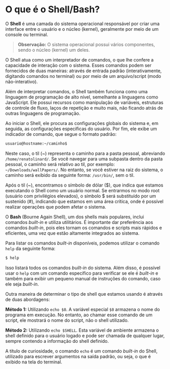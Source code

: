 # O que é o Shell/Bash?

O **Shell** é uma camada do sistema operacional responsável por criar uma interface entre o usuário e o núcleo (kernel), geralmente por meio de um console ou terminal.

> **Observação:** O sistema operacional possui vários componentes, sendo o núcleo (kernel) um deles.

O Shell atua como um interpretador de comandos, o que lhe confere a capacidade de interação com o sistema. Esses comandos podem ser fornecidos de duas maneiras: através de entrada padrão (interativamente, digitando comandos no terminal) ou por meio de um arquivo/script (modo não-interativo).

Além de interpretar comandos, o Shell também funciona como uma linguagem de programação de alto nível, semelhante a linguagens como JavaScript. Ele possui recursos como manipulação de variáveis, estruturas de controle de fluxo, laços de repetição e muito mais, não ficando atrás de outras linguagens de programação.

Ao iniciar o Shell, ele procura as configurações globais do sistema e, em seguida, as configurações específicas do usuário. Por fim, ele exibe um indicador de comando, que segue o formato padrão:

```bash
usuario@hostname:~/caminho$
```

Neste caso, o til (~) representa o caminho para a pasta pessoal, abreviando `/home/renatolinard/`. Se você navegar para uma subpasta dentro da pasta pessoal, o caminho será relativo ao til, por exemplo: `~/Downloads/wallPapers/`. No entanto, se você estiver na raiz do sistema, o caminho será exibido da seguinte forma: `/usr/bin/`, sem o til.

Após o til (~), encontramos o símbolo de dólar ($), que indica que estamos executando o Shell como um usuário normal. Se entrarmos no modo root (usuário com privilégios elevados), o símbolo $ será substituído por um sustenido (#), indicando que estamos em uma área crítica, onde é possível realizar operações que podem afetar o sistema.

O **Bash** (Bourne Again Shell), um dos shells mais populares, inclui comandos *built-in* e utiliza utilitários. É importante dar preferência aos comandos *built-in*, pois eles tornam os comandos e scripts mais rápidos e eficientes, uma vez que estão altamente integrados ao sistema.

Para listar os comandos *built-in* disponíveis, podemos utilizar o comando `help` da seguinte forma:

```bash
$ help
```

Isso listará todos os comandos *built-in* do sistema. Além disso, é possível usar o `help` com um comando específico para verificar se ele é *built-in* e também para exibir um pequeno manual de instruções do comando, caso ele seja *built-in*.

Outra maneira de determinar o tipo de shell que estamos usando é através de duas abordagens:

**Método 1:** Utilizando `echo $0`. A variável especial `$0` armazena o nome do programa em execução. No entanto, ao chamar esse comando de um script, ele mostrará o nome do script, não o shell utilizado.

**Método 2:** Utilizando `echo $SHELL`. Esta variável de ambiente armazena o shell definido para o usuário logado e pode ser chamada de qualquer lugar, sempre contendo a informação do shell definido.

A título de curiosidade, o comando `echo` é um comando *built-in* do Shell, utilizado para escrever argumentos na saída padrão, ou seja, o que é exibido na tela do terminal.
